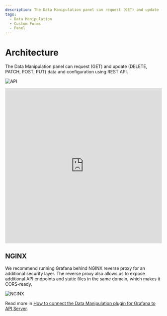 ```yaml
---
description: The Data Manipulation panel can request (GET) and update (POST/PUT) data and configuration using REST API.
tags:
  - Data Manipulation
  - Custom Forms
  - Panel
---
```


# Architecture

The Data Manipulation panel can request (GET) and update (DELETE, PATCH, POST, PUT) data and configuration using REST API.

![API](https://raw.githubusercontent.com/volkovlabs/volkovlabs-form-panel/main/img/form-api.png)

<iframe width="100%" height="500" src="https://www.youtube.com/embed/SHN2S-dRIEM" title="How to Manipulate Data using Grafana dashboard | API Node.js Server and Deno Deploy Project" frameBorder="0" allow="accelerometer; autoplay; clipboard-write; encrypted-media; gyroscope; picture-in-picture" allowFullScreen></iframe>

## NGINX

We recommend running Grafana behind NGINX reverse proxy for an additional security layer. The reverse proxy also allows us to expose additional API endpoints and static files in the same domain, which makes it CORS-ready.

![NGINX](https://raw.githubusercontent.com/volkovlabs/volkovlabs-form-panel/main/img/form-nginx-api.png)

Read more in [How to connect the Data Manipulation plugin for Grafana to API Server](/blog/how-to-connect-the-data-manipulation-plugin-for-grafana-to-api-server-1abe5f60c904).
